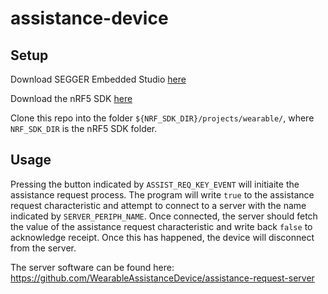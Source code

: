 # assistance-device

## Setup
Download SEGGER Embedded Studio [here](https://www.segger.com/products/development-tools/embedded-studio/)

Download the nRF5 SDK [here](https://www.nordicsemi.com/Software-and-tools/Software/nRF5-SDK)

Clone this repo into the folder `${NRF_SDK_DIR}/projects/wearable/`,  where `NRF_SDK_DIR` is the nRF5 SDK folder.

## Usage
Pressing the button indicated by `ASSIST_REQ_KEY_EVENT` will initiaite the assistance request process. The program will write `true` to the assistance request characteristic and attempt to connect to a server with the name indicated by `SERVER_PERIPH_NAME`. Once connected, the server should fetch the value of the assistance request characteristic and write back `false` to acknowledge receipt. Once this has happened, the device will disconnect from the server.

The server software can be found here: https://github.com/WearableAssistanceDevice/assistance-request-server
